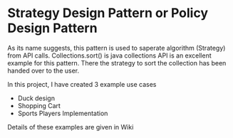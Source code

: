 # Strategy Design Pattern or Policy Design Pattern

As its name suggests, this pattern is used to saperate algorithm (Strategy) from API calls. Collections.sort() is java collections API is an excellent example for this pattern. There the strategy to sort the collection has been handed over to the user.

In this project, I have created 3 example use cases
* Duck design
* Shopping Cart
* Sports Players Implementation

Details of these examples are given in Wiki
